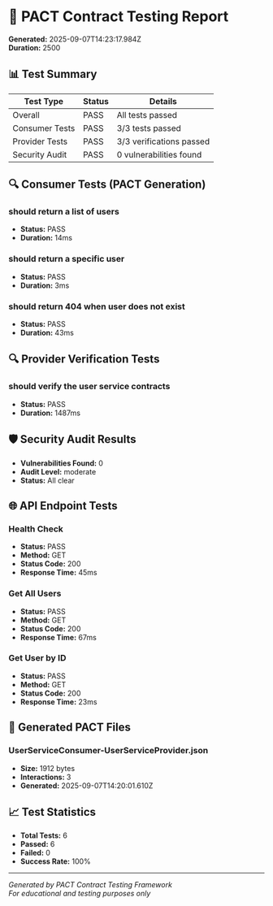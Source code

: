 # 🧪 PACT Contract Testing Report

**Generated:** 2025-09-07T14:23:17.984Z  
**Duration:** 2500

## 📊 Test Summary

| Test Type | Status | Details |
|-----------|--------|---------|
| Overall | PASS | All tests passed |
| Consumer Tests | PASS | 3/3 tests passed |
| Provider Tests | PASS | 3/3 verifications passed |
| Security Audit | PASS | 0 vulnerabilities found |

## 🔍 Consumer Tests (PACT Generation)


### should return a list of users
- **Status:** PASS
- **Duration:** 14ms



### should return a specific user
- **Status:** PASS
- **Duration:** 3ms



### should return 404 when user does not exist
- **Status:** PASS
- **Duration:** 43ms




## 🔍 Provider Verification Tests


### should verify the user service contracts
- **Status:** PASS
- **Duration:** 1487ms




## 🛡️ Security Audit Results

- **Vulnerabilities Found:** 0
- **Audit Level:** moderate
- **Status:** All clear

## 🌐 API Endpoint Tests


### Health Check
- **Status:** PASS
- **Method:** GET
- **Status Code:** 200
- **Response Time:** 45ms

### Get All Users
- **Status:** PASS
- **Method:** GET
- **Status Code:** 200
- **Response Time:** 67ms

### Get User by ID
- **Status:** PASS
- **Method:** GET
- **Status Code:** 200
- **Response Time:** 23ms


## 📄 Generated PACT Files


### UserServiceConsumer-UserServiceProvider.json
- **Size:** 1912 bytes
- **Interactions:** 3
- **Generated:** 2025-09-07T14:20:01.610Z


## 📈 Test Statistics

- **Total Tests:** 6
- **Passed:** 6
- **Failed:** 0
- **Success Rate:** 100%

---

*Generated by PACT Contract Testing Framework*  
*For educational and testing purposes only*
